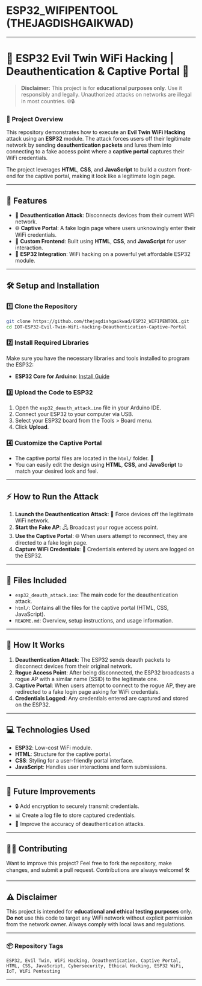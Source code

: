 # ESP32_WIFIPENTOOL (THEJAGDISHGAIKWAD)

---

# 🚨 ESP32 Evil Twin WiFi Hacking | Deauthentication & Captive Portal 🚨

> **Disclaimer:** This project is for **educational purposes only**. Use it responsibly and legally. Unauthorized attacks on networks are illegal in most countries. 🌐🔒

### 🎯 **Project Overview**

This repository demonstrates how to execute an **Evil Twin WiFi Hacking** attack using an **ESP32** module. The attack forces users off their legitimate network by sending **deauthentication packets** and lures them into connecting to a fake access point where a **captive portal** captures their WiFi credentials. 

The project leverages **HTML**, **CSS**, and **JavaScript** to build a custom front-end for the captive portal, making it look like a legitimate login page.

---

## 🚀 **Features**
- 🛑 **Deauthentication Attack**: Disconnects devices from their current WiFi network.
- 🌐 **Captive Portal**: A fake login page where users unknowingly enter their WiFi credentials.
- 🎨 **Custom Frontend**: Built using **HTML**, **CSS**, and **JavaScript** for user interaction.
- 📡 **ESP32 Integration**: WiFi hacking on a powerful yet affordable ESP32 module.

---

## 🛠️ **Setup and Installation**

### 1️⃣ **Clone the Repository**
```bash
git clone https://github.com/thejagdishgaikwad/ESP32_WIFIPENTOOL.git
cd IOT-ESP32-Evil-Twin-WiFi-Hacking-Deauthentication-Captive-Portal
```

### 2️⃣ **Install Required Libraries**

Make sure you have the necessary libraries and tools installed to program the ESP32:

- **ESP32 Core for Arduino**: [Install Guide](https://docs.espressif.com/projects/arduino-esp32/en/latest/installing.html)

### 3️⃣ **Upload the Code to ESP32**
1. Open the `esp32_deauth_attack.ino` file in your Arduino IDE.
2. Connect your ESP32 to your computer via USB.
3. Select your ESP32 board from the Tools > Board menu.
4. Click **Upload**.

### 4️⃣ **Customize the Captive Portal**
- The captive portal files are located in the `html/` folder. 🎨
- You can easily edit the design using **HTML**, **CSS**, and **JavaScript** to match your desired look and feel.

---

## ⚡ **How to Run the Attack**

1. **Launch the Deauthentication Attack**: 📶 Force devices off the legitimate WiFi network.
2. **Start the Fake AP**: 🖧 Broadcast your rogue access point.
3. **Use the Captive Portal**: 🌐 When users attempt to reconnect, they are directed to a fake login page.
4. **Capture WiFi Credentials**: 🔐 Credentials entered by users are logged on the ESP32.

---

## 📂 **Files Included**
- `esp32_deauth_attack.ino`: The main code for the deauthentication attack.
- `html/`: Contains all the files for the captive portal (HTML, CSS, JavaScript).
- `README.md`: Overview, setup instructions, and usage information.

---

## 🔗 **How It Works**

1. **Deauthentication Attack**: The ESP32 sends deauth packets to disconnect devices from their original network.
2. **Rogue Access Point**: After being disconnected, the ESP32 broadcasts a rogue AP with a similar name (SSID) to the legitimate one.
3. **Captive Portal**: When users attempt to connect to the rogue AP, they are redirected to a fake login page asking for WiFi credentials.
4. **Credentials Logged**: Any credentials entered are captured and stored on the ESP32.

---

## 💻 **Technologies Used**
- **ESP32**: Low-cost WiFi module.
- **HTML**: Structure for the captive portal.
- **CSS**: Styling for a user-friendly portal interface.
- **JavaScript**: Handles user interactions and form submissions.

---

## 🚧 **Future Improvements**
- 🔒 Add encryption to securely transmit credentials.
- 📊 Create a log file to store captured credentials.
- 🔧 Improve the accuracy of deauthentication attacks.

---

## 👨‍💻 **Contributing**

Want to improve this project? Feel free to fork the repository, make changes, and submit a pull request. Contributions are always welcome! 🛠️

---

## ⚠️ **Disclaimer**

This project is intended for **educational and ethical testing purposes** only. **Do not** use this code to target any WiFi network without explicit permission from the network owner. Always comply with local laws and regulations.

---

### 📦 **Repository Tags**
```
ESP32, Evil Twin, WiFi Hacking, Deauthentication, Captive Portal, HTML, CSS, JavaScript, Cybersecurity, Ethical Hacking, ESP32 WiFi, IoT, WiFi Pentesting
```

---
